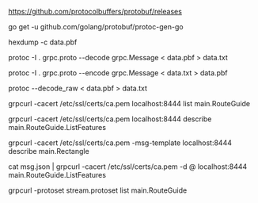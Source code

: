 https://github.com/protocolbuffers/protobuf/releases

go get -u github.com/golang/protobuf/protoc-gen-go

hexdump -c data.pbf

protoc -I . grpc.proto --decode grpc.Message < data.pbf > data.txt

protoc -I . grpc.proto --encode grpc.Message < data.txt > data.pbf

protoc --decode_raw < data.pbf > data.txt

grpcurl -cacert /etc/ssl/certs/ca.pem localhost:8444 list main.RouteGuide

grpcurl -cacert /etc/ssl/certs/ca.pem localhost:8444 describe main.RouteGuide.ListFeatures

grpcurl -cacert /etc/ssl/certs/ca.pem -msg-template localhost:8444 describe main.Rectangle

cat msg.json | grpcurl -cacert /etc/ssl/certs/ca.pem -d @ localhost:8444 main.RouteGuide.ListFeatures

grpcurl -protoset stream.protoset list main.RouteGuide
